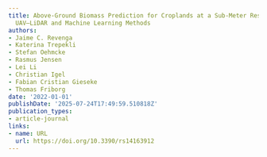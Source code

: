 ```yaml
---
title: Above-Ground Biomass Prediction for Croplands at a Sub-Meter Resolution Using
  UAV–LiDAR and Machine Learning Methods
authors:
- Jaime C. Revenga
- Katerina Trepekli
- Stefan Oehmcke
- Rasmus Jensen
- Lei Li
- Christian Igel
- Fabian Cristian Gieseke
- Thomas Friborg
date: '2022-01-01'
publishDate: '2025-07-24T17:49:59.510818Z'
publication_types:
- article-journal
links:
- name: URL
  url: https://doi.org/10.3390/rs14163912
---
```

